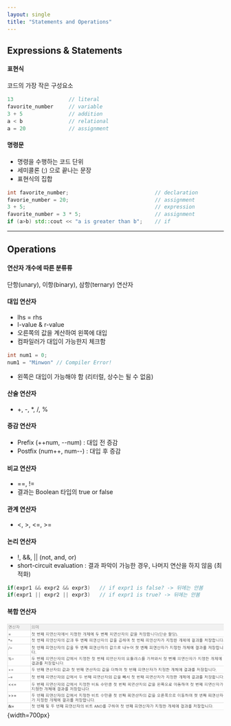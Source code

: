 ```yaml
---
layout: single
title: "Statements and Operations"
---
```


## Expressions & Statements

#### 표현식
코드의 가장 작은 구성요소

```cpp
13                  // literal
favorite_number     // variable
3 + 5               // addition
a < b               // relational
a = 20              // assignment
```

#### 명령문
- 명령을 수행하는 코드 단위
- 세미콜론 (;) 으로 끝나는 문장
- 표현식의 집합

```cpp
int favorite_number;                            // declaration
favorie_number = 20;                            // assignment
3 + 5;                                          // expression
favorite_number = 3 * 5;                        // assignment
if (a>b) std::cout << "a is greater than b";    // if
```

---

## Operations

#### 연산자 개수에 따른 분류류
단항(unary), 이항(binary), 삼항(ternary) 연산자

#### 대입 연산자
- lhs = rhs
- l-value & r-value
- 오른쪽의 값을 계산하여 왼쪽에 대입
- 컴파일러가 대입이 가능한지 체크함
  
```cpp
int num1 = 0;
num1 = "Minwon" // Compiler Error!
```
- 왼쪽은 대입이 가능해야 함 (리터럴, 상수는 될 수 없음)

#### 산술 연산자
- +, -, *, /, %

#### 증감 연산자
- Prefix (++num, --num) : 대입 전 증감
- Postfix (num++, num--) : 대입 후 증감

#### 비교 연산자
- ==, !=
- 결과는 Boolean 타입의 true or false

#### 관계 연산자
- <, >, <=, >=

#### 논리 연산자
- !, &&, || (not, and, or)
- short-circuit evaluation : 결과 파악이 가능한 경우, 나머지 연산을 하지 않음 (최적화)

```cpp
if(expr1 && expr2 && expr3)   // if expr1 is false? -> 뒤에는 안봄
if(expr1 || expr2 || expr3)   // if expr1 is true? -> 뒤에는 안봄
```

#### 복합 연산자

![복합연산자](../images/2025-02-03-Statements%20and%20Operations/복합연산자.png){width=700px}


